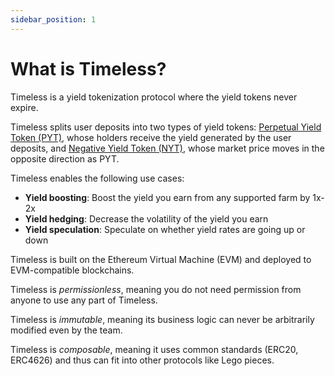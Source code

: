 ```yaml
---
sidebar_position: 1
---
```


# What is Timeless?

Timeless is a yield tokenization protocol where the yield tokens never expire.

Timeless splits user deposits into two types of yield tokens: [Perpetual Yield Token (PYT)](concepts/pyt), whose holders receive the yield generated by the user deposits, and [Negative Yield Token (NYT)](concepts/nyt), whose market price moves in the opposite direction as PYT.

Timeless enables the following use cases:

-   **Yield boosting**: Boost the yield you earn from any supported farm by 1x-2x
-   **Yield hedging**: Decrease the volatility of the yield you earn
-   **Yield speculation**: Speculate on whether yield rates are going up or down

Timeless is built on the Ethereum Virtual Machine (EVM) and deployed to EVM-compatible blockchains.

Timeless is _permissionless_, meaning you do not need permission from anyone to use any part of Timeless.

Timeless is _immutable_, meaning its business logic can never be arbitrarily modified even by the team.

Timeless is _composable_, meaning it uses common standards (ERC20, ERC4626) and thus can fit into other protocols like Lego pieces.
